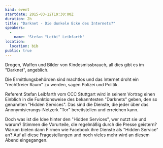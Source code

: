 ```yaml
---
kind: event
startdate: 2015-03-12T19:30:00Z
duration: 2h
title: "Darknet - Die dunkele Ecke des Internets?"
speakers:
  -
    name: 'Stefan "Leibi" Leibfarth'
location:
  location: bib
public: true
---
```

Drogen, Waffen und Bilder von Kindesmissbrauch, all dies gibt es im "Darknet", angeblich.

Die Ermittlungsbehörden sind machtlos und das Internet droht ein "rechtfreier Raum" zu werden, sagen Polizei und Politik.

Referent Stefan Leibfarth vom CCC Stuttgart wird in seinem Vortrag einen Einblich in die Funktionsweise des bekanntesten "Darknets" geben, den so genannten "Hidden Services". Das sind die Dienste, die jeder über das Anonymisierungs-Netzerk "Tor" bereitstellen und erreichen kann.

Doch was ist die Idee hinter den "Hidden Services", wer nutzt sie und warum?
Stimmen die Vorurteile, die regelmäßig durch die Presse geistern? 
Warum bieten dann Firmen wie Facebook ihre Dienste als "Hidden Service" an?
Auf all diese Fragestellungen und noch vieles mehr wird an diesem Abend eingegangen.
